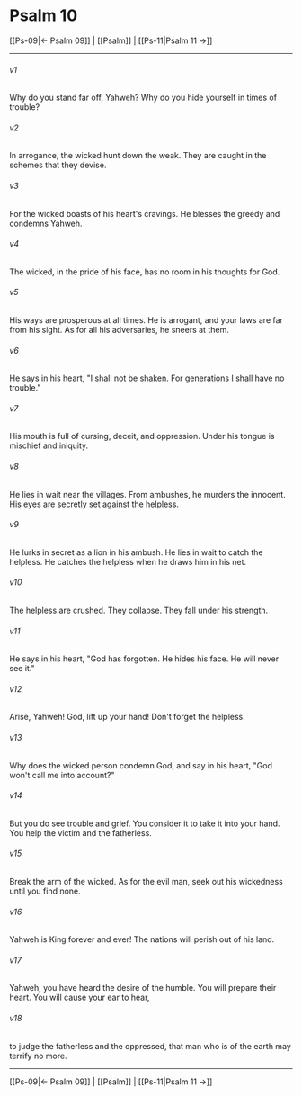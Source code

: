 # Psalm 10

[[Ps-09|← Psalm 09]] | [[Psalm]] | [[Ps-11|Psalm 11 →]]
***



###### v1 
Why do you stand far off, Yahweh? Why do you hide yourself in times of trouble? 

###### v2 
In arrogance, the wicked hunt down the weak. They are caught in the schemes that they devise. 

###### v3 
For the wicked boasts of his heart's cravings. He blesses the greedy and condemns Yahweh. 

###### v4 
The wicked, in the pride of his face, has no room in his thoughts for God. 

###### v5 
His ways are prosperous at all times. He is arrogant, and your laws are far from his sight. As for all his adversaries, he sneers at them. 

###### v6 
He says in his heart, "I shall not be shaken. For generations I shall have no trouble." 

###### v7 
His mouth is full of cursing, deceit, and oppression. Under his tongue is mischief and iniquity. 

###### v8 
He lies in wait near the villages. From ambushes, he murders the innocent. His eyes are secretly set against the helpless. 

###### v9 
He lurks in secret as a lion in his ambush. He lies in wait to catch the helpless. He catches the helpless when he draws him in his net. 

###### v10 
The helpless are crushed. They collapse. They fall under his strength. 

###### v11 
He says in his heart, "God has forgotten. He hides his face. He will never see it." 

###### v12 
Arise, Yahweh! God, lift up your hand! Don't forget the helpless. 

###### v13 
Why does the wicked person condemn God, and say in his heart, "God won't call me into account?" 

###### v14 
But you do see trouble and grief. You consider it to take it into your hand. You help the victim and the fatherless. 

###### v15 
Break the arm of the wicked. As for the evil man, seek out his wickedness until you find none. 

###### v16 
Yahweh is King forever and ever! The nations will perish out of his land. 

###### v17 
Yahweh, you have heard the desire of the humble. You will prepare their heart. You will cause your ear to hear, 

###### v18 
to judge the fatherless and the oppressed, that man who is of the earth may terrify no more.

***
[[Ps-09|← Psalm 09]] | [[Psalm]] | [[Ps-11|Psalm 11 →]]
